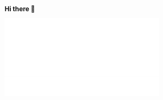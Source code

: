 ## Hi there 👋

<picture>
  <img src="/metrics.plugin.wakatime.svg" alt="Metrics">
</picture>

<picture>
  <img src="/metrics.plugin.achievements.compact.svg" alt="Metrics">
</picture>
